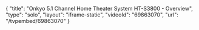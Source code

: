 {
    "title": "Onkyo 5.1 Channel Home Theater System HT-S3800 - Overview",
    "type": "solo",
    "layout": "iframe-static",
    "videoId": "69863070",
    "url": "\/tvpembed\/69863070"
}